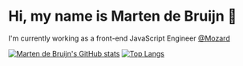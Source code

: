 # Hi, my name is Marten de Bruijn :wave:

I'm currently working as a front-end JavaScript Engineer [@Mozard](https://mozard.nl)

[![Marten de Bruijn's GitHub stats](https://github-readme-stats.vercel.app/api?username=martendebruijn)](https://github.com/martendebruijn/github-readme-stats)
[![Top Langs](https://github-readme-stats.vercel.app/api/top-langs/?username=martendebruijn)](https://github.com/martendebruijn/github-readme-stats)
